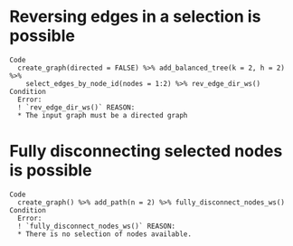 # Reversing edges in a selection is possible

    Code
      create_graph(directed = FALSE) %>% add_balanced_tree(k = 2, h = 2) %>%
        select_edges_by_node_id(nodes = 1:2) %>% rev_edge_dir_ws()
    Condition
      Error:
      ! `rev_edge_dir_ws()` REASON:
      * The input graph must be a directed graph

# Fully disconnecting selected nodes is possible

    Code
      create_graph() %>% add_path(n = 2) %>% fully_disconnect_nodes_ws()
    Condition
      Error:
      ! `fully_disconnect_nodes_ws()` REASON:
      * There is no selection of nodes available.

